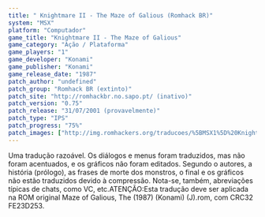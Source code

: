 ```yaml
---
title: " Knightmare II - The Maze of Galious (Romhack BR)"
system: "MSX"
platform: "Computador"
game_title: "Knightmare II - The Maze of Galious"
game_category: "Ação / Plataforma"
game_players: "1"
game_developer: "Konami"
game_publisher: "Konami"
game_release_date: "1987"
patch_author: "undefined"
patch_group: "Romhack BR (extinto)"
patch_site: "http://romhackbr.no.sapo.pt/ (inativo)"
patch_version: "0.75"
patch_release: "31/07/2001 (provavelmente)"
patch_type: "IPS"
patch_progress: "75%"
patch_images: ["http://img.romhackers.org/traducoes/%5BMSX1%5D%20Knightmare%20II%20-%20The%20Maze%20of%20Galious%20-%20Romhack%20BR%20-%201.png","http://img.romhackers.org/traducoes/%5BMSX1%5D%20Knightmare%20II%20-%20The%20Maze%20of%20Galious%20-%20Romhack%20BR%20-%202.png","http://img.romhackers.org/traducoes/%5BMSX1%5D%20Knightmare%20II%20-%20The%20Maze%20of%20Galious%20-%20Romhack%20BR%20-%203.png"]
---
```

Uma tradução razoável. Os diálogos e menus foram traduzidos, mas não foram acentuados, e os gráficos não foram editados. Segundo o autores, a história (prólogo), as frases de morte dos monstros, o final e os gráficos não estão traduzidos devido à compressão. Nota-se, também, abreviações típicas de chats, como VC, etc.ATENÇÃO:Esta tradução deve ser aplicada na ROM original Maze of Galious, The (1987) (Konami) (J).rom, com CRC32 FE23D253.